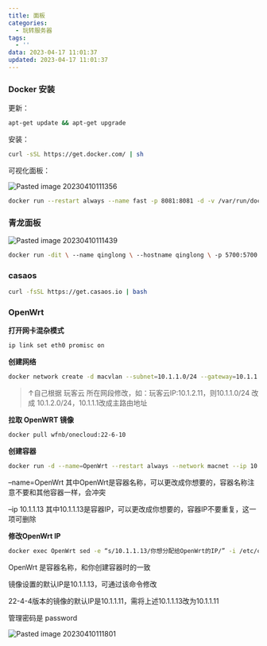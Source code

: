 ```yaml
---
title: 面板
categories:
  - 玩转服务器
tags:
  - ''
data: 2023-04-17 11:01:37
updated: 2023-04-17 11:01:37
---
```


### Docker 安装

更新：

```bash
apt-get update && apt-get upgrade
```

安装：

```bash
curl -sSL https://get.docker.com/ | sh
```

可视化面板：

![Pasted image 20230410111356](https://wrxinyue.oss-cn-hongkong.aliyuncs.com/img/Pasted%20image%2020230410111356.png)
```bash
docker run --restart always --name fast -p 8081:8081 -d -v /var/run/docker.sock:/var/run/docker.sock wangbinxingkong/fast
```


### 青龙面板

![Pasted image 20230410111439](https://wrxinyue.oss-cn-hongkong.aliyuncs.com/img/Pasted%20image%2020230410111439.png)

```bash
docker run -dit \ --name qinglong \ --hostname qinglong \ -p 5700:5700 \ -v $PWD/docker/ql/config:/ql/config \ -v $PWD/docker/ql/log:/ql/log \ -v $PWD/docker/ql/db:/ql/db \ -v $PWD/docker/ql/scripts:/ql/scripts \ -v $PWD/docker/ql/jbot:/ql/jbot \ --restart always \ whyour/qinglong:latest
```

### casaos

```bash
curl -fsSL https://get.casaos.io | bash
```


### OpenWrt

**打开网卡混杂模式**

```bash
ip link set eth0 promisc on
```

**创建网络**

```bash
docker network create -d macvlan --subnet=10.1.1.0/24 --gateway=10.1.1.1 -o parent=eth0 macnet
```

> ↑自己根据 玩客云 所在网段修改，如：玩客云IP:10.1.2.11，则10.1.1.0/24 改成 10.1.2.0/24，10.1.1.1改成主路由地址

**拉取 OpenWRT 镜像**

```bash
docker pull wfnb/onecloud:22-6-10
```

**创建容器**

```bash
docker run -d --name=OpenWrt --restart always --network macnet --ip 10.1.1.13 --privileged wfnb/onecloud:22-6-10 /sbin/init
```

–name=OpenWrt 其中OpenWrt是容器名称，可以更改成你想要的，容器名称注意不要和其他容器一样，会冲突

–ip 10.1.1.13 其中10.1.1.13是容器IP，可以更改成你想要的，容器IP不要重复，这一项可删除

**修改OpenWrt IP**

```bash
docker exec OpenWrt sed -e “s/10.1.1.13/你想分配给OpenWrt的IP/” -i /etc/config/network
```

OpenWrt 是容器名称，和你创建容器时的一致

镜像设置的默认IP是10.1.1.13，可通过该命令修改

22-4-4版本的镜像的默认IP是10.1.1.11，需将上述10.1.1.13改为10.1.1.11

管理密码是 password

![Pasted image 20230410111801](https://wrxinyue.oss-cn-hongkong.aliyuncs.com/img/Pasted%20image%2020230410111801.png)